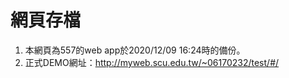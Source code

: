 # 網頁存檔
1. 本網頁為557的web app於2020/12/09 16:24時的備份。
2. 正式DEMO網址：http://myweb.scu.edu.tw/~06170232/test/#/
